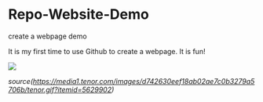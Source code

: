 # Repo-Website-Demo
create a webpage demo

It is my first time to use Github to create a webpage. It is fun!



![](https://media1.tenor.com/images/d742630eef18ab02ae7c0b3279a5706b/tenor.gif?itemid=5629902)

*source(https://media1.tenor.com/images/d742630eef18ab02ae7c0b3279a5706b/tenor.gif?itemid=5629902)*